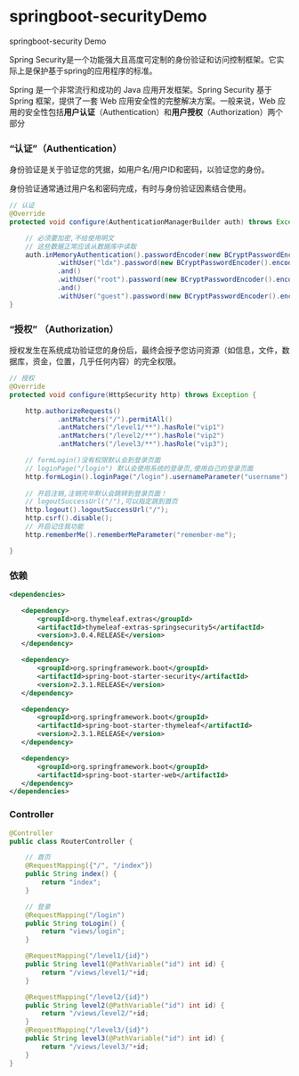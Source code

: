 # springboot-securityDemo
 springboot-security Demo
 
Spring Security是一个功能强大且高度可定制的身份验证和访问控制框架。它实际上是保护基于spring的应用程序的标准。

Spring 是一个非常流行和成功的 Java 应用开发框架。Spring Security 基于 Spring 框架，提供了一套 Web 应用安全性的完整解决方案。一般来说，Web 应用的安全性包括**用户认证**（Authentication）和**用户授权**（Authorization）两个部分

### “认证”（Authentication）

身份验证是关于验证您的凭据，如用户名/用户ID和密码，以验证您的身份。

身份验证通常通过用户名和密码完成，有时与身份验证因素结合使用。
```java
// 认证
@Override
protected void configure(AuthenticationManagerBuilder auth) throws Exception {

    // 必须要加密,不给使用明文
    // 这些数据正常应该从数据库中读取
    auth.inMemoryAuthentication().passwordEncoder(new BCryptPasswordEncoder())
            .withUser("ldx").password(new BCryptPasswordEncoder().encode("123456")).roles("vip2","vip3")
            .and()
            .withUser("root").password(new BCryptPasswordEncoder().encode("123456")).roles("vip2","vip3","vip1")
            .and()
            .withUser("guest").password(new BCryptPasswordEncoder().encode("123456")).roles("vip1");
}
```

###  “授权” （Authorization）

授权发生在系统成功验证您的身份后，最终会授予您访问资源（如信息，文件，数据库，资金，位置，几乎任何内容）的完全权限。

```java
// 授权
@Override
protected void configure(HttpSecurity http) throws Exception {

    http.authorizeRequests()
            .antMatchers("/").permitAll()
            .antMatchers("/level1/**").hasRole("vip1")
            .antMatchers("/level2/**").hasRole("vip2")
            .antMatchers("/level3/**").hasRole("vip3");

    // formLogin()没有权限默认会到登录页面
    // loginPage("/login") 默认会使用系统的登录页,使用自己的登录页面
    http.formLogin().loginPage("/login").usernameParameter("username").passwordParameter("password").loginProcessingUrl("/login");
    
    // 开启注销,注销完毕默认会跳转到登录页面！
    // logoutSuccessUrl("/"),可以指定跳到首页
    http.logout().logoutSuccessUrl("/");
    http.csrf().disable();
    // 开启记住我功能
    http.rememberMe().rememberMeParameter("remember-me");

}
```

### 依赖
```xml
<dependencies>

   <dependency>
       <groupId>org.thymeleaf.extras</groupId>
       <artifactId>thymeleaf-extras-springsecurity5</artifactId>
       <version>3.0.4.RELEASE</version>
   </dependency>

   <dependency>
       <groupId>org.springframework.boot</groupId>
       <artifactId>spring-boot-starter-security</artifactId>
       <version>2.3.1.RELEASE</version>
   </dependency>

   <dependency>
       <groupId>org.springframework.boot</groupId>
       <artifactId>spring-boot-starter-thymeleaf</artifactId>
       <version>2.3.1.RELEASE</version>
   </dependency>

   <dependency>
       <groupId>org.springframework.boot</groupId>
       <artifactId>spring-boot-starter-web</artifactId>
   </dependency>
</dependencies>
```

### Controller
```java
@Controller
public class RouterController {

    // 首页
    @RequestMapping({"/", "/index"})
    public String index() {
        return "index";
    }

    // 登录
    @RequestMapping("/login")
    public String toLogin() {
        return "views/login";
    }

    @RequestMapping("/level1/{id}")
    public String level1(@PathVariable("id") int id) {
        return "/views/level1/"+id;
    }

    @RequestMapping("/level2/{id}")
    public String level2(@PathVariable("id") int id) {
        return "/views/level2/"+id;
    }
    @RequestMapping("/level3/{id}")
    public String level3(@PathVariable("id") int id) {
        return "/views/level3/"+id;
    }
}
```
